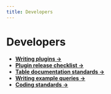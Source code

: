 ```yaml
---
title: Developers
---
```


# Developers

- **[Writing plugins →](/docs/develop/writing-plugins/overview)**
- **[Plugin release checklist →](/docs/develop/plugin-release-checklist)**
- **[Table documentation standards →](/docs/develop/table-docs-standards)**
- **[Writing example queries →](/docs/develop/writing-example-queries)**
- **[Coding standards →](/docs/develop/coding-standards)**
